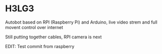 H3LG3
=====

Autobot based on RPI (Raspberry Pi) and Arduino, live video strem and full movent control over internet

Still putting together cables, RPI camera is next

EDIT: Test commit from raspberry
